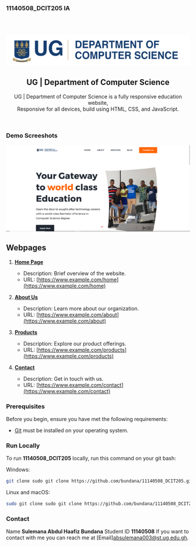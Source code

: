   ### 11140508_DCIT205 IA
  <div align="center">
 
  <br />
  <br />


![11140508_DCIT205 Desktop Demo](./assets/images/comScience_logo.png "Logo Demo") 

  <h2 align="center">UG | Department of Computer Science</h2>

  UG | Department of Computer Science is a fully responsive education website, <br />Responsive for all devices, build using HTML, CSS, and JavaScript.
 
</div>

<br />

### Demo Screeshots

![11140508_DCIT205 Desktop Demo](./assets/images/screenshot1.png "Desktop Demo")

## Webpages

1. **[Home Page](https://www.example.com/home)**  
   - Description: Brief overview of the website.
   - URL: [https://www.example.com/home](https://www.example.com/home)

2. **[About Us](https://www.example.com/about)**  
   - Description: Learn more about our organization.
   - URL: [https://www.example.com/about](https://www.example.com/about)

3. **[Products](https://www.example.com/products)**  
   - Description: Explore our product offerings.
   - URL: [https://www.example.com/products](https://www.example.com/products)

4. **[Contact](https://www.example.com/contact)**  
   - Description: Get in touch with us.
   - URL: [https://www.example.com/contact](https://www.example.com/contact)


### Prerequisites

Before you begin, ensure you have met the following requirements:

* [Git](https://git-scm.com/downloads "Download Git") must be installed on your operating system.

### Run Locally

To run **11140508_DCIT205** locally, run this command on your git bash:

Windows:

```bash
git clone sudo git clone https://github.com/bundana/11140508_DCIT205.git
```

Linux and macOS:

```bash
sudo git clone sudo git clone https://github.com/bundana/11140508_DCIT205.git
```



### Contact
Name **Sulemana Abdul Haafiz Bundana**
Student ID **11140508**
If you want to contact with me you can reach me at [Email]absulemana003@st.ug.edu.gh.
 

